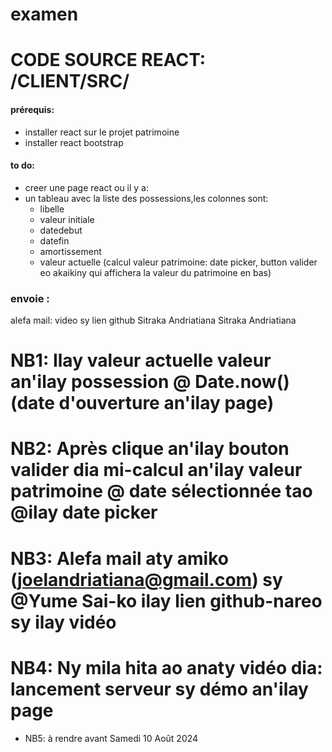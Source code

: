 # examen

# CODE SOURCE REACT: /CLIENT/SRC/

#### prérequis:

- installer react sur le projet patrimoine
- installer react bootstrap

#### to do:
- creer une page react ou il y a:
- un tableau avec la liste des possessions,les colonnes sont:
    - libelle
    - valeur initiale
    - datedebut
    - datefin
    - amortissement
    - valeur actuelle (calcul valeur patrimoine: date picker, button valider eo akaikiny qui affichera la valeur du patrimoine en bas)

### envoie :
alefa mail: video sy lien github
Sitraka Andriatiana
Sitraka Andriatiana

# NB1: Ilay valeur actuelle valeur an'ilay possession @ Date.now() (date d'ouverture an'ilay page)

# NB2: Après clique an'ilay bouton valider dia mi-calcul an'ilay valeur patrimoine @ date sélectionnée tao @ilay date picker

# NB3: Alefa mail aty amiko  (joelandriatiana@gmail.com) sy @Yume Sai-ko ilay lien github-nareo sy ilay vidéo

# NB4: Ny mila hita ao anaty vidéo dia: lancement serveur sy démo an'ilay page

- NB5: à rendre avant Samedi 10 Août 2024